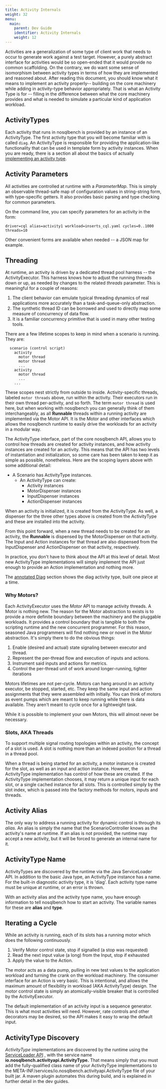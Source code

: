 ```yaml
---
title: Activity Internals
weight: 32
menu:
  main:
    parent: Dev Guide
    identifier: Activity Internals
    weight: 12
---
```


Activities are a generalization of some type of client work that needs to occur
to generate work against a test target. However, a purely abstract interface for
activities would be so open-ended that it would provide no common scaffolding.
On the contrary, we do want some sense of isomorphism between activity types in
terms of how they are implemented and reasoned about. After reading this
document, you should know what it means to implement an activity properly--
building on the core machinery while adding in activity-type behavior
appropriately. That is what an Activity Type is for -- filling in the difference
between what the core machinery provides and what is needed to simulate a
particular kind of application workload.

## ActivityTypes

Each activity that runs in nosqlbench is provided by an instance of an
ActivityType. The first activity type that you will become familiar with is
called ``diag``. An ActivityType is responsible for providing the
application-like functionality that can be used in template form by activity
instances. When you are ready, there is a section all about the basics of
actually [implementing an activity
type](/dev-guide/building_activities/).

## Activity Parameters

All activities are controlled at runtime with a _ParameterMap_. This is simply
an observable thread-safe map of configuration values in string-string form,
with type-specific getters. It also provides basic parsing and type checking for
common parameters.

On the command line, you can specify parameters for an activity in the form:
~~~
driver=cql alias=activity1 workload=inserts_cql.yaml cycles=0..1000 threads=10
~~~

Other convenient forms are available when needed -- a JSON map for example.


## Threading

At runtime, an activity is driven by a dedicated thread pool harness -- the
ActivityExecutor. This harness knows how to adjust the running threads down or
up, as needed by changes to the related _threads_ parameter. This is meaningful
for a couple of reasons:

1. The client behavior can emulate typical threading dynamics of real
   applications more accurately than a task-and-queue-only abstraction.
2. The synthetic thread ID can be borrowed and used to directly
   map some measure of concurrency of data flow.
3. It is a familiar concurrency primitive that is used in many other testing tools.

There are a few lifetime scopes to keep in mind when a scenario is running. They
are:

~~~
  scenario (control script)
    activity
      motor thread
      motor thread
      ...
    activity
      motor thread
      ...
    ...
~~~

These scopes nest strictly from outside to inside. Activity-specific threads,
labeled `motor threads` above, run within the activity. Their executors run in
their own thread per-activity, and so forth. The term `motor thread` is used
here, but when working with nosqlbench you can generally think of them
interchangeably, as all __Runnable__ threads within a running activity are
implemented via the Motor API. It is the Motor and other interfaces which allows
the nosqlbench runtime to easily drive the workloads for an activity in a
modular way.

The ActivityType interface, part of the core nosqlbench API, allows you to
control how threads are created for activity instances, and how activity
instances are created for an activity. This means that the API has two levels of
instantiation and initialization, so some care has been taken to keep it as
simple as possible, nonetheless. Here are the scoping layers above with some
additional detail:

- A Scenario has ActivityType instances.
  - An ActivityType can create:
    - Activity instances
    - MotorDispenser instances
    - InputDispenser instances
    - ActionDispenser instances

When an activity is initialized, it is created from the ActivityType. As well, a
dispenser for the three other types above is created from the ActivityType and
these are installed into the activity.

From this point forward, when a new thread needs to be created for an activity,
the __Runnable__ is dispensed by the MotorDispenser on that activity. The Input
and Action instances for that thread are also dispensed from the InputDispenser
and ActionDispenser on that activity, respectively.

In practice, you don't have to think about the API at this level of detail. Most
new ActivityType implementations will simply implement the API just enough to
provide an Action implementation and nothing more.

The [annotated Diag](/dev-guide/annotated_diag/) section shows the diag activity
type, built one piece at a time.

### Why Motors?

Each ActivityExecutor uses the _Motor_ API to manage activity threads. A Motor
is nothing new. The reason for the Motor abstraction to exists is to provide a
more definite boundary between the machinery and the pluggable workloads. It
provides a control boundary that is tangible to both the scripting runtime and
the new concurrent programmer. For this reason, seasoned Java programmers will
find nothing new or novel in the Motor abstraction. It's simply there to do the
obvious things:

1. Enable (desired and actual) state signaling between executor and thread.
2. Represent the per-thread flow and execution of inputs and actions.
3. Instrument said inputs and actions for metrics.
4. Control the per-thread unit of work around longer-running, tighter iterations

Motors lifetimes are not per-cycle. Motors can hang around in an activity
executor, be stopped, started, etc. They keep the same input and action
assignments that they were assembled with initially. You can think of motors as
event pumps which are meant to keep running while there is data available. They
aren't meant to cycle once for a lightweight task.

While it is possible to implement your own Motors, this will almost never be necessary.

### Slots, AKA Threads

To support multiple signal routing topologies within an activity, the concept of
a slot is used. A slot is nothing more than an indexed position for a thread in
a thread pool.

When a thread is being started for an activity, a motor instance is created for
the slot, as well as an input and action instance. However, the ActivityType
implementation has control of how these are created. If the ActivityType
implementation chooses, it may return a unique input for each slot, or a single
cached instance for all slots. This is controlled simply by the slot index,
which is passed into the factory methods for motors, inputs and threads.

## Activity Alias

The only way to address a running activity for dynamic control is through its
_alias_. An alias is simply the name that the ScenarioController knows as the
activity's name at runtime. If an alias is not provided, the runtime may accept
a new activity, but it will be forced to generate an internal name for it.

## ActivityType Name

ActivityTypes are discovered by the runtime via the Java ServiceLoader API. In
addition to the basic Java type, an ActivityType instance has a name. For the
built-in diagnostic activity type, it is 'diag'. Each activity type name must be
unique at runtime, or an error is thrown.

With an activity alias and the activity type name, you have enough information
to tell nosqlbench how to start an activity. The variable names for these are
**alias** and **type**.

## Iterating a Cycle

While an activity is running, each of its slots has a running motor which does
the following continuously.

1. Verify Motor control state, stop if signalled (a stop was requested)
2. Read the next input value (a long) from the Input, stop if exhausted
3. Apply the value to the Action.

The motor acts as a data pump, pulling in new test values to the application
workload and turning the crank on the workload machinery. The consumer interface
for an Action is very basic. This is intentional, and allows the maximum amount
of flexibility in workload (AKA ActivityType) design. The motor control state is
simply an atomically-visible breaker that is controlled by the ActivityExecutor.

The default implementation of an activity input is a sequence generator. This is
what most activities will need. However, rate controls and other decorators may
be desired, so the API makes it easy to wrap the default input.

## ActivityType Discovery

_ActivityType_ implementations are discovered by the runtime using the
[ServiceLoader API](https://docs.oracle.com/javase/8/docs/api/java/util/ServiceLoader.html) ,
with the service name __io.nosqlbench.activityapi.ActivityType.__ That means
simply that you must add the fully-qualified class name of your ActivityType
implementations to the META-INF/services/io.nosqlbench.activityapi.ActivityType
file of your built jar. A maven plugin automates this during build, and is
explained in further detail in the dev guides.



